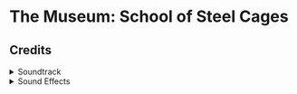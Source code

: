 # The Museum: School of Steel Cages

## Credits
<details>
  <summary>Soundtrack</summary>
  <ol>
    <li>Sanity Unravels, Karl Casey @ White Bat Audio</li>
    <li>Embers, Karl Casey @ White Bat Audio</li>
    <li>PHONK INSTRUMENTAL TYPE BEAT "KRYPTIC" (PROD. LOCDOU)</li>
    <li>Oculus, Karl Casey @ White Bat Audio</li>
    <li>Anxiety - Horror - Kevin MacLeod</li>
  </ol>
</details>
<details>
  <summary>Sound Effects</summary>
  <ul>
    <li>"Thunderclap" sound effect recorded by Mike Koenig under Attribution 3.0.</li>
    <li>"Electricity" sound effect recorded by Mike Koenig under Attribution 3.0.</li>
    <li>"Beep Ping" sound effect recorded by Mike Koenig under Attribution 3.0.</li>
    <li>"Beretta M9" sound effect recorded by Dion Stapper under Public Domain.</li>
    <li>"Power Failure" sound effect recorded by Mike Koenig under Attribution 3.0.</li>
  </ul>
</details>